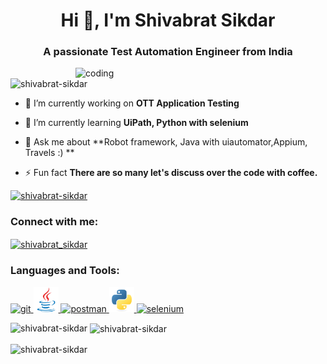 <h1 align="center">Hi 👋, I'm Shivabrat Sikdar</h1>
<h3 align="center">A passionate Test Automation Engineer from India</h3>

<img align="right" alt="coding" width="400" src="https://cdn.dribbble.com/users/926537/screenshots/4502970/tester.gif">

<p align="left"> <img src="https://komarev.com/ghpvc/?username=shivabrat-sikdar&label=Profile%20views&color=0e75b6&style=flat" alt="shivabrat-sikdar" /> </p>

- 🔭 I’m currently working on **OTT Application Testing**

- 🌱 I’m currently learning **UiPath, Python with selenium**

- 💬 Ask me about **Robot framework, Java with uiautomator,Appium, Travels :) **

- ⚡ Fun fact **There are so many let's discuss over the code with coffee.**

<p align="left"> <a href="https://github.com/ryo-ma/github-profile-trophy"><img src="https://github-profile-trophy.vercel.app/?username=shivabrat-sikdar" alt="shivabrat-sikdar" /></a> </p>

<h3 align="left">Connect with me:</h3>
<p align="left">
<a href="https://instagram.com/shivabrat_sikdar" target="blank"><img align="center" src="https://raw.githubusercontent.com/rahuldkjain/github-profile-readme-generator/master/src/images/icons/Social/instagram.svg" alt="shivabrat_sikdar" height="30" width="40" /></a>
</p>

<h3 align="left">Languages and Tools:</h3>
<p align="left"> <a href="https://git-scm.com/" target="_blank" rel="noreferrer"> <img src="https://www.vectorlogo.zone/logos/git-scm/git-scm-icon.svg" alt="git" width="40" height="40"/> </a> <a href="https://www.java.com" target="_blank" rel="noreferrer"> <img src="https://raw.githubusercontent.com/devicons/devicon/master/icons/java/java-original.svg" alt="java" width="40" height="40"/> </a> <a href="https://postman.com" target="_blank" rel="noreferrer"> <img src="https://www.vectorlogo.zone/logos/getpostman/getpostman-icon.svg" alt="postman" width="40" height="40"/> </a> <a href="https://www.python.org" target="_blank" rel="noreferrer"> <img src="https://raw.githubusercontent.com/devicons/devicon/master/icons/python/python-original.svg" alt="python" width="40" height="40"/> </a> <a href="https://www.selenium.dev" target="_blank" rel="noreferrer"> <img src="https://raw.githubusercontent.com/detain/svg-logos/780f25886640cef088af994181646db2f6b1a3f8/svg/selenium-logo.svg" alt="selenium" width="40" height="40"/> </a> </p>

<p><img align="left" src="https://github-readme-stats.vercel.app/api/top-langs?username=shivabrat-sikdar&show_icons=true&locale=en&layout=compact" alt="shivabrat-sikdar" /></p>

<p>&nbsp;<img align="center" src="https://github-readme-stats.vercel.app/api?username=shivabrat-sikdar&show_icons=true&locale=en" alt="shivabrat-sikdar" /></p>

<p><img align="center" src="https://github-readme-streak-stats.herokuapp.com/?user=shivabrat-sikdar&" alt="shivabrat-sikdar" /></p>
